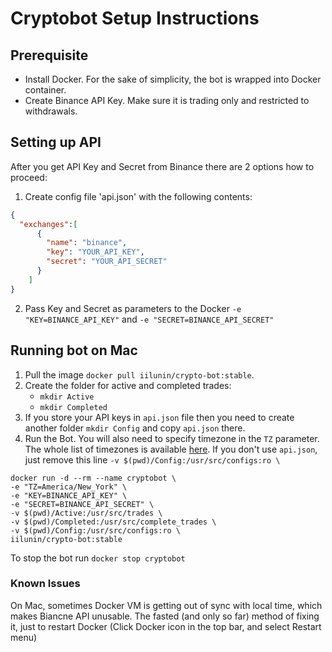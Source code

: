 # Cryptobot Setup Instructions
 
## Prerequisite
- Install Docker. For the sake of simplicity, the bot is wrapped into Docker container.
- Create Binance API Key. Make sure it is trading only and restricted to withdrawals. 

## Setting up API
After you get API Key and Secret from Binance there are 2 options how to proceed:
1. Create config file 'api.json' with the following contents:
```json
{
  "exchanges":[
      {
        "name": "binance",
        "key": "YOUR_API_KEY",
        "secret": "YOUR_API_SECRET"
      }
    ]
}
```
2. Pass Key and Secret as parameters to the Docker `-e "KEY=BINANCE_API_KEY"` 
and `-e "SECRET=BINANCE_API_SECRET"`

## Running bot on Mac
1. Pull the image `docker pull iilunin/crypto-bot:stable`.
2. Create the folder for active and completed trades:
    - `mkdir Active`
    - `mkdir Completed`
3. If you store your API keys in `api.json` file then you need to create another 
folder `mkdir Config` and copy `api.json` there.
4. Run the Bot. You will also need to specify timezone in the `TZ` parameter.
The whole list of timezones is available [here](https://en.wikipedia.org/wiki/List_of_tz_database_time_zones). 
If you don't use `api.json`, just remove this line `-v $(pwd)/Config:/usr/src/configs:ro \ `
```shell
docker run -d --rm --name cryptobot \
-e "TZ=America/New_York" \
-e "KEY=BINANCE_API_KEY" \
-e "SECRET=BINANCE_API_SECRET" \
-v $(pwd)/Active:/usr/src/trades \
-v $(pwd)/Completed:/usr/src/complete_trades \
-v $(pwd)/Config:/usr/src/configs:ro \
iilunin/crypto-bot:stable
```

To stop the bot run `docker stop cryptobot`

### Known Issues
On Mac, sometimes Docker VM is getting out of sync with local time, 
which makes Biancne API unusable. The fasted (and only so far) method of fixing it,
just to restart Docker (Click Docker icon in the top bar, and select Restart menu)